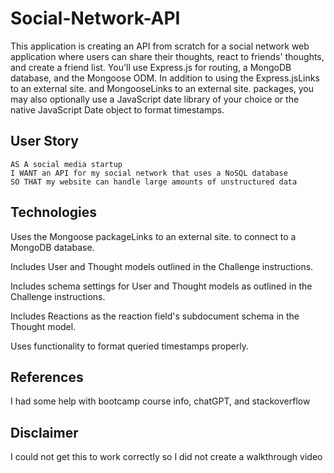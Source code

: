 # Social-Network-API

This application is creating an API from scratch for a social network web application where users can share their thoughts, react to friends' thoughts, and create a friend list. You'll use Express.js for routing, a MongoDB database, and the Mongoose ODM. In addition to using the Express.jsLinks to an external site. and MongooseLinks to an external site. packages, you may also optionally use a JavaScript date library of your choice or the native JavaScript Date object to format timestamps.

## User Story

```
AS A social media startup
I WANT an API for my social network that uses a NoSQL database
SO THAT my website can handle large amounts of unstructured data
```

## Technologies

Uses the Mongoose packageLinks to an external site. to connect to a MongoDB database.

Includes User and Thought models outlined in the Challenge instructions.

Includes schema settings for User and Thought models as outlined in the Challenge instructions.

Includes Reactions as the reaction field's subdocument schema in the Thought model.

Uses functionality to format queried timestamps properly.

## References

I had some help with bootcamp course info, chatGPT, and stackoverflow

## Disclaimer

I could not get this to work correctly so I did not create a walkthrough video
